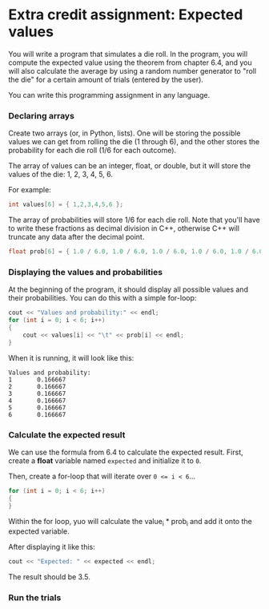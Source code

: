 # Extra credit assignment: Expected values

You will write a program that simulates a die roll. 
In the program, you will compute the expected value using the theorem from chapter 6.4,
and you will also calculate the average by using a random number generator to "roll the die"
for a certain amount of trials (entered by the user).

You can write this programming assignment in any language.

### Declaring arrays

Create two arrays (or, in Python, lists). One will be storing the possible values we can get 
from rolling the die (1 through 6), and the other stores the probability for each die roll (1/6 for each outcome).

The array of values can be an integer, float, or double, but it will store the values of the die: 1, 2, 3, 4, 5, 6.

For example:

```c++
int values[6] = { 1,2,3,4,5,6 };
```

The array of probabilities will store 1/6 for each die roll. Note that you'll have to write these fractions
as decimal division in C++, otherwise C++ will truncate any data after the decimal point.

```c++
float prob[6] = { 1.0 / 6.0, 1.0 / 6.0, 1.0 / 6.0, 1.0 / 6.0, 1.0 / 6.0, 1.0 / 6.0 };
```

### Displaying the values and probabilities

At the beginning of the program, it should display all possible values and their probabilities.
You can do this with a simple for-loop:

```c++
cout << "Values and probability:" << endl;
for (int i = 0; i < 6; i++)
{
	cout << values[i] << "\t" << prob[i] << endl;
}
```

When it is running, it will look like this:

```
Values and probability:
1       0.166667
2       0.166667
3       0.166667
4       0.166667
5       0.166667
6       0.166667
```

### Calculate the expected result

We can use the formula from 6.4 to calculate the expected result.
First, create a **float** variable named `expected` and initialize it to `0`.

Then, create a for-loop that will iterate over `0 <= i < 6`...

```c++
for (int i = 0; i < 6; i++)
{
}
```

Within the for loop, yuo will calculate the value<sub>i</sub> * prob<sub>i</sub> and add it onto the expected variable.

After displaying it like this:

```c++
cout << "Expected: " << expected << endl;
```

The result should be 3.5.

### Run the trials

